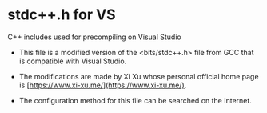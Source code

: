# stdc++.h for VS

C++ includes used for precompiling on Visual Studio

- This file is a modified version of the <bits/stdc++.h> file from GCC that is compatible with Visual Studio.

- The modifications are made by Xi Xu whose personal official home page is [https://www.xi-xu.me/](https://www.xi-xu.me/).

- The configuration method for this file can be searched on the Internet.
